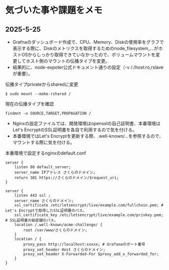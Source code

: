 # 気づいた事や課題をメモ

## 2025-5-25

- Grafnaのダッシュボード作成で、CPU、Memory、Diskの使用率をグラフで表示する際に、Diskのメトリクスを取得するためのnode_filesystem_...がホストOSからしっかり取得できていなかったので、ボリュームマウントを変更してホスト側のマウントの伝播タイプを変更。
- 結果的に、node-expoter公式ドキュメント通りの設定（-v /:/host:ro,rslaveが重要）。

伝播タイプprivateからsharedに変更

```shell
$ sudo mount --make-rshared /
```

現在の伝播タイプを確認

```shell
findmnt -o SOURCE,TARGET,PROPAGATION /
```

- Nginxの設定ファイルでは、開発環境はopensslの自己証明書、本番環境はLet's EncryptのSSL証明書を各自で利用するので気を付ける。
- 本番環境ではLet's Encryptを更新する際、.well-known/...を参照するので、マウントする際に気を付ける。


本番環境で設定するnginxのdefault.conf
```Nginx
server {
    listen 80 default_server;
    server_name IPアドレス さくらのドメイン;
    return 301 https://さくらのドメイン/$request_uri;
}

server {
    listen 443 ssl ;
    server_name さくらのドメイン;
    ssl_certificate /etc/letsencrypt/live/example.com/fullchain.pem; # Let's Encryptで取得したSSL証明書のパス。
    ssl_certificate_key /etc/letsencrypt/live/example.com/privkey.pem; # SSL証明書の秘密鍵のパス。
    location /.well-known/acme-challenge/ {
        root /var/www/さくらのドメイン;
    }
    location / {
        proxy_pass http://localhost:xxxxx; # Grafanaのポート番号
        proxy_set_header Host さくらのドメイン;
        proxy_set_header X-Forwarded-For $proxy_add_x_forwarded_for;
    }
}
```
